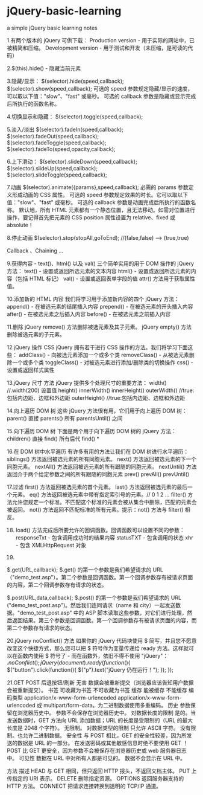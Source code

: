 # jQuery-basic-learning
a simple jQuery basic learning notes

1.有两个版本的 jQuery 可供下载：
Production version - 用于实际的网站中，已被精简和压缩。
Development version - 用于测试和开发（未压缩，是可读的代码）

2.$(this).hide() - 隐藏当前元素

3.隐藏/显示：
$(selector).hide(speed,callback);
$(selector).show(speed,callback);
可选的 speed 参数规定隐藏/显示的速度，可以取以下值："slow"、"fast" 或毫秒。
可选的 callback 参数是隐藏或显示完成后所执行的函数名称。

4.切换显示和隐藏：
$(selector).toggle(speed,callback);

5.淡入/淡出
$(selector).fadeIn(speed,callback);
$(selector).fadeOut(speed,callback);
$(selector).fadeToggle(speed,callback);
$(selector).fadeTo(speed,opacity,callback);

6.上下滑动：
$(selector).slideDown(speed,callback);
$(selector).slideUp(speed,callback);
$(selector).slideToggle(speed,callback);

7.动画
$(selector).animate({params},speed,callback);
必需的 params 参数定义形成动画的 CSS 属性。
可选的 speed 参数规定效果的时长。它可以取以下值："slow"、"fast" 或毫秒。
可选的 callback 参数是动画完成后所执行的函数名称。
默认地，所有 HTML 元素都有一个静态位置，且无法移动。如需对位置进行操作，要记得首先把元素的 CSS position 属性设置为 relative、fixed 或 absolute！

8.停止动画
$(selector).stop(stopAll,goToEnd); //(false,false) —> (true,true)

Callback 、Chaining …

9.获得内容 - text()、html() 以及 val()
三个简单实用的用于 DOM 操作的 jQuery 方法：
text() - 设置或返回所选元素的文本内容
html() - 设置或返回所选元素的内容（包括 HTML 标记）
val() - 设置或返回表单字段的值
attr() 方法用于获取属性值。

10.添加新的 HTML 内容
我们将学习用于添加新内容的四个 jQuery 方法：
append() - 在被选元素的结尾插入内容
prepend() - 在被选元素的开头插入内容
after() - 在被选元素之后插入内容
before() - 在被选元素之前插入内容

11.删除
jQuery remove() 方法删除被选元素及其子元素。
jQuery empty() 方法删除被选元素的子元素。

12.jQuery 操作 CSS
jQuery 拥有若干进行 CSS 操作的方法。我们将学习下面这些：
addClass() - 向被选元素添加一个或多个类
removeClass() - 从被选元素删除一个或多个类
toggleClass() - 对被选元素进行添加/删除类的切换操作
css() - 设置或返回样式属性

13.jQuery 尺寸 方法
jQuery 提供多个处理尺寸的重要方法：
width()  //.width(200) 设置值
height()
innerWidth()
innerHeight()
outerWidth()   //true:包括内边距、边框和外边距
outerHeight()   //true:包括内边距、边框和外边距

14.向上遍历 DOM 树
这些 jQuery 方法很有用，它们用于向上遍历 DOM 树：
parent() 直接
parents() 所有
parentsUntil() 之间

15.向下遍历 DOM 树
下面是两个用于向下遍历 DOM 树的 jQuery 方法：
children() 直接
find() 所有后代 find() *

16.在 DOM 树中水平遍历
有许多有用的方法让我们在 DOM 树进行水平遍历：
siblings() 方法返回被选元素的所有同胞元素。
next() 方法返回被选元素的下一个同胞元素。
nextAll() 方法返回被选元素的所有跟随的同胞元素。
nextUntil() 方法返回介于两个给定参数之间的所有跟随的同胞元素
prev()
prevAll()
prevUntil()

17.过滤
first() 方法返回被选元素的首个元素。
last() 方法返回被选元素的最后一个元素。
eq() 方法返回被选元素中带有指定索引号的元素。// 0 1 2 …
filter() 方法允许您规定一个标准。不匹配这个标准的元素会被从集合中删除，匹配的元素会被返回。
not() 方法返回不匹配标准的所有元素。提示：not() 方法与 filter() 相反。

18. load() 方法完成后所要允许的回调函数。回调函数可以设置不同的参数：
responseTxt - 包含调用成功时的结果内容
statusTXT - 包含调用的状态
xhr - 包含 XMLHttpRequest 对象

19.
$.get(URL,callback);
$.get() 的第一个参数是我们希望请求的 URL（"demo_test.asp"）。第二个参数是回调函数。第一个回调参数存有被请求页面的内容，第二个回调参数存有请求的状态。

$.post(URL,data,callback);
$.post() 的第一个参数是我们希望请求的 URL ("demo_test_post.asp")。然后我们连同请求（name 和 city）一起发送数据。"demo_test_post.asp" 中的 ASP 脚本读取这些参数，对它们进行处理，然后返回结果。第三个参数是回调函数。第一个回调参数存有被请求页面的内容，而第二个参数存有请求的状态。

20.jQuery noConflict() 方法
如果你的 jQuery 代码块使用 $ 简写，并且您不愿意改变这个快捷方式，那么您可以把 $ 符号作为变量传递给 ready 方法。这样就可以在函数内使用 $ 符号了 - 而在函数外，依旧不得不使用 "jQuery"：
$.noConflict();
jQuery(document).ready(function($){
  $("button").click(function(){
    $("p").text("jQuery 仍在运行！");
  });
});

21.GET	POST
后退按钮/刷新	无害	数据会被重新提交（浏览器应该告知用户数据会被重新提交）。
书签	可收藏为书签	不可收藏为书签
缓存	能被缓存	不能缓存
编码类型	application/x-www-form-urlencoded	application/x-www-form-urlencoded 或 multipart/form-data。为二进制数据使用多重编码。
历史	参数保留在浏览器历史中。	参数不会保存在浏览器历史中。
对数据长度的限制	是的。当发送数据时，GET 方法向 URL 添加数据；URL 的长度是受限制的（URL 的最大长度是 2048 个字符）。	无限制。
对数据类型的限制	只允许 ASCII 字符。	没有限制。也允许二进制数据。
安全性
与 POST 相比，GET 的安全性较差，因为所发送的数据是 URL 的一部分。
在发送密码或其他敏感信息时绝不要使用 GET ！
POST 比 GET 更安全，因为参数不会被保存在浏览器历史或 web 服务器日志中。
可见性	数据在 URL 中对所有人都是可见的。	数据不会显示在 URL 中。

方法	描述
HEAD	与 GET 相同，但只返回 HTTP 报头，不返回文档主体。
PUT	上传指定的 URI 表示。
DELETE	删除指定资源。
OPTIONS	返回服务器支持的 HTTP 方法。
CONNECT	把请求连接转换到透明的 TCP/IP 通道。

